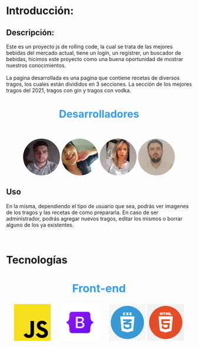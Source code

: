 # Introducción:

## Descripción:

Este es un proyecto js de rolling code, la cual se trata de las mejores bebidas del mercado actual, tiene un login, un registrer, un buscador de bebidas, hicimos este proyecto como una buena oportunidad de mostrar nuestros conocimientos.
<br>
<br>
La pagina desarrollada es una pagina que contiene recetas de diversos tragos, los cuales están divididos en 3 secciones. La sección de los mejores tragos del 2021, tragos con gin y tragos con vodka.
<br>

<h1 align="center" style="color: #339cff">Desarrolladores</h1>
<br>

<p align="center">
	<img width="100" height="100" style="border-radius:50%" src="./img/axel.jpg" alt="avatar">
	<img width="100" height="100" style="border-radius:50%" src="./img/nadia.jpg" alt="avatar">
	<img width="100" height="100" style="border-radius:50%" src="./img/johana.jpg" alt="avatar">
	<img width="100" height="100" style="border-radius:50%" src="./img/pablo.jpg" alt="avatar">
</p>


## Uso

En la misma, dependiendo el tipo de usuario que sea, podrás ver imagenes de los tragos y las recetas de como prepararla. En caso de ser administrador, podrás agregar nuevos tragos, editar los mismos o borrar alguno de los ya existentes.

<br>

# Tecnologías

<h2 align="center" style="color: #339cff; font-size:30px">Front-end</h2>
<p align="center">

<img 	width="100" src="./img/js.png" alt="Js Logo">
<img style="margin-left:25px; margin-right:25px"width="100" src="./img/bootstrap.png" alt="Bootstrap Logo">
<img 	width="100" src="./img/css.png"  alt="Css Logo">
<img 	width="100" src="./img/html.png"  alt="Html Logo">
</p>

